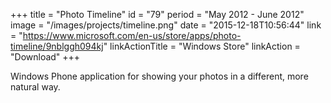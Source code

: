 +++
title = "Photo Timeline"
id = "79"
period = "May 2012 - June 2012"
image = "/images/projects/timeline.png"
date = "2015-12-18T10:56:44"
link = "https://www.microsoft.com/en-us/store/apps/photo-timeline/9nblggh094kj"
linkActionTitle = "Windows Store"
linkAction = "Download"
+++

Windows Phone application for showing your photos in a different, more natural way.
